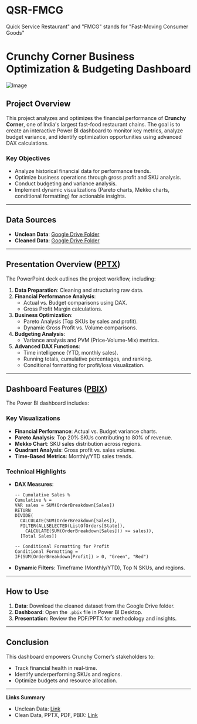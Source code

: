# QSR-FMCG
Quick Service Restaurant" and "FMCG" stands for "Fast-Moving Consumer Goods"
# Crunchy Corner Business Optimization & Budgeting Dashboard

![Image](https://github.com/user-attachments/assets/365b72d1-280f-4543-868e-02b730b2229b)

## Project Overview  
This project analyzes and optimizes the financial performance of **Crunchy Corner**, one of India's largest fast-food restaurant chains. The goal is to create an interactive Power BI dashboard to monitor key metrics, analyze budget variance, and identify optimization opportunities using advanced DAX calculations.  

### Key Objectives  
- Analyze historical financial data for performance trends.  
- Optimize business operations through gross profit and SKU analysis.  
- Conduct budgeting and variance analysis.  
- Implement dynamic visualizations (Pareto charts, Mekko charts, conditional formatting) for actionable insights.  

---

## Data Sources  
- **Unclean Data**: [Google Drive Folder](https://drive.google.com/drive/u/2/folders/1RqLzgf_5P2n4-XBNThF-18j9NpeKS9XS)  
- **Cleaned Data**: [Google Drive Folder](https://drive.google.com/drive/u/2/folders/1fm-456LUYxFk_5JKYNZJ97p1B2bXxw4n)  

---

## Presentation Overview ([PPTX](https://drive.google.com/drive/u/2/folders/1fm-456LUYxFk_5JKYNZJ97p1B2bXxw4n))  
The PowerPoint deck outlines the project workflow, including:  
1. **Data Preparation**: Cleaning and structuring raw data.  
2. **Financial Performance Analysis**:  
   - Actual vs. Budget comparisons using DAX.  
   - Gross Profit Margin calculations.  
3. **Business Optimization**:  
   - Pareto Analysis (Top SKUs by sales and profit).  
   - Dynamic Gross Profit vs. Volume comparisons.  
4. **Budgeting Analysis**:  
   - Variance analysis and PVM (Price-Volume-Mix) metrics.  
5. **Advanced DAX Functions**:  
   - Time intelligence (YTD, monthly sales).  
   - Running totals, cumulative percentages, and ranking.  
   - Conditional formatting for profit/loss visualization.  

---

## Dashboard Features ([PBIX](https://drive.google.com/drive/u/2/folders/1fm-456LUYxFk_5JKYNZJ97p1B2bXxw4n))  
The Power BI dashboard includes:  
### Key Visualizations  
- **Financial Performance**: Actual vs. Budget variance charts.  
- **Pareto Analysis**: Top 20% SKUs contributing to 80% of revenue.  
- **Mekko Chart**: SKU sales distribution across regions.  
- **Quadrant Analysis**: Gross profit vs. sales volume.  
- **Time-Based Metrics**: Monthly/YTD sales trends.  

### Technical Highlights  
- **DAX Measures**:  
  ```dax  
  -- Cumulative Sales %  
  Cumulative % = 
  VAR sales = SUM(OrderBreakdown[Sales])
  RETURN
  DIVIDE(
    CALCULATE(SUM(OrderBreakdown[Sales]),
    FILTER(ALLSELECTED(ListOfOrders[State]),
      CALCULATE(SUM(OrderBreakdown[Sales])) >= sales)),
    [Total Sales])  
  ```
  ```dax  
  -- Conditional Formatting for Profit  
  Conditional Formatting = 
  IF(SUM(OrderBreakdown[Profit]) > 0, "Green", "Red")  
  ```
- **Dynamic Filters**: Timeframe (Monthly/YTD), Top N SKUs, and regions.  

---

## How to Use  
1. **Data**: Download the cleaned dataset from the Google Drive folder.  
2. **Dashboard**: Open the `.pbix` file in Power BI Desktop.  
3. **Presentation**: Review the PDF/PPTX for methodology and insights.  

---

## Conclusion  
This dashboard empowers Crunchy Corner’s stakeholders to:  
- Track financial health in real-time.  
- Identify underperforming SKUs and regions.  
- Optimize budgets and resource allocation.  


---

**Links Summary**  
- Unclean Data: [Link](https://drive.google.com/drive/u/2/folders/1RqLzgf_5P2n4-XBNThF-18j9NpeKS9XS)  
- Clean Data, PPTX, PDF, PBIX: [Link](https://drive.google.com/drive/u/2/folders/1fm-456LUYxFk_5JKYNZJ97p1B2bXxw4n)
